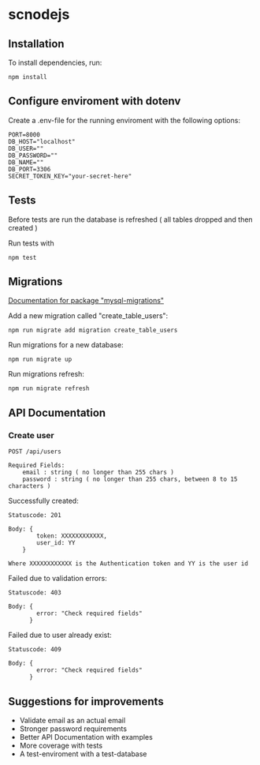 # scnodejs

## Installation

To install dependencies, run:

```
npm install
```

## Configure enviroment with dotenv
Create a .env-file for the running enviroment with the following options:

```
PORT=8000
DB_HOST="localhost"
DB_USER=""
DB_PASSWORD=""
DB_NAME=""
DB_PORT=3306
SECRET_TOKEN_KEY="your-secret-here"
```

## Tests

Before tests are run the database is refreshed ( all tables dropped and then created )

Run tests with

```
npm test
```

## Migrations
[Documentation for package "mysql-migrations"](https://github.com/kawadhiya21/mysql-migrations#readme)

Add a new migration called "create_table_users":

```
npm run migrate add migration create_table_users
```

Run migrations for a new database:

```
npm run migrate up
```

Run migrations refresh:

```
npm run migrate refresh
```

## API Documentation

### Create user

```
POST /api/users

Required Fields:
    email : string ( no longer than 255 chars )
    password : string ( no longer than 255 chars, between 8 to 15 characters )
```

Successfully created:

```
Statuscode: 201

Body: { 
        token: XXXXXXXXXXXX,
        user_id: YY
    }

Where XXXXXXXXXXXX is the Authentication token and YY is the user id
```

Failed due to validation errors:

```
Statuscode: 403

Body: { 
        error: "Check required fields"
      }
```

Failed due to user already exist:

```
Statuscode: 409

Body: { 
        error: "Check required fields"
      }
```


## Suggestions for improvements

* Validate email as an actual email
* Stronger password requirements
* Better API Documentation with examples
* More coverage with tests
* A test-enviroment with a test-database